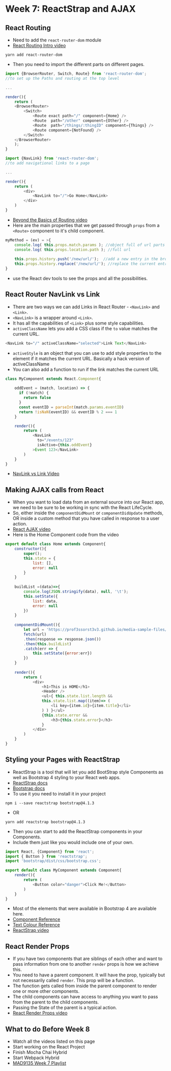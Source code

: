 # Week 7: ReactStrap and AJAX

## React Routing

- Need to add the `react-router-dom` module
- [React Routing Intro video](https://www.youtube.com/watch?v=y2aOOU8GMwA)

```
yarn add react-router-dom
```

- Then you need to import the different parts on different pages.

```javascript
import {BrowserRouter, Switch, Route} from 'react-router-dom';
//to set up the Paths and routing at the top level

...

render(){
    return (
    <BrowserRouter>
        <Switch>
            <Route exact path="/" component={Home} />
            <Route  path="/other" component={Other} />
            <Route  path="/things/:thingID" component={Things} />
            <Route component={NotFound} />
        </Switch>
    </BrowserRouter>
    );
}
```

```javascript
import {NavLink} from 'react-router-dom';
//to add navigational links to a page

...

render(){
    return (
        <div>
            <NavLink to="/">Go Home</NavLink>
        </div>
    )
}
```

- [Beyond the Basics of Routing video](https://www.youtube.com/watch?v=uBLRO5eUmQw)
- Here are the main properties that we get passed through `props` from a `<Route>` component to it's child component.

```javascript
myMethod = (ev) = >{
    console.log( this.props.match.params ); //object full of url parts
    console.log( this.props.location.path ); //full url 
    
    this.props.history.push('/new/url/');  //add a new entry in the browser history and cause a pageload
    this.props.history.replace('/new/url/'); //replace the current entry with a new one and reload
}
```

- use the React dev tools to see the props and all the possibilities.


## React Router NavLink vs Link

- There are two ways we can add Links in React Router - `<NavLink>` and `<Link>`.
- `<NavLink>` is a wrapper around `<Link>`.
- It has all the capabilities of `<Link>` plus some style capabilities.
- `activeClassName` lets you add a CSS class if the `to` value matches the current URL.
```javascript
<NavLink to="/" activeClassName="selected">Link Text</NavLink>
```
- `activeStyle` is an object that you can use to add style properties to the element if it matches the current URL. Basically a hack version of activeClassName
- You can also add a function to run if the link matches the current URL

```javascript
class MyComponent extends React.Component{
    
    oddEvent = (match, location) => {
      if (!match) {
        return false
      }
      const eventID = parseInt(match.params.eventID)
      return !isNaN(eventID) && eventID % 2 === 1
    }

    render(){
        return (
            <NavLink
              to="/events/123"
              isActive={this.oddEvent}
            >Event 123</NavLink>
        )
    }
}
```
- [NavLink vs Link Video](https://www.youtube.com/watch?v=UjAmXiNE68E)


## Making AJAX calls from React

- When you want to load data from an external source into our React app, we need to be sure to be working in sync with the React LifeCycle.
- So, either inside the `componentDidMount` or `componentDidUpdate` methods, OR inside a custom method that you have called in response to a user action.
- [React AJAX video](https://www.youtube.com/watch?v=xg7NRRdBWzg) 
- Here is the Home Component code from the video

```javascript
export default class Home extends Component{
    constructor(){
        super();
        this.state = {
            list: [],
            error: null
        }
    }
    
    buildList =(data)=>{
        console.log(JSON.stringify(data), null, '\t');
        this.setState({
            list: data,
            error: null
        })
    }
    
    componentDidMount(){
        let url = 'https://prof3ssorst3v3.github.io/media-sample-files/products.json';
        fetch(url)
        .then(response => response.json())
        .then(this.buildList)
        .catch(err => {
            this.setState({error:err})
        })
    }
    
    render(){
        return (
            <div>
                <h1>This is HOME</h1>
                <Header />
                <ul>{ this.state.list.length &&
                this.state.list.map((item)=> (
                    <li key={item.id}>{item.title}</li>
                ) ) }</ul>
                {this.state.error &&
                    <h3>{this.state.error}</h3>
                }
            </div>
        )
    }
}
```


## Styling your Pages with ReactStrap

- ReactStrap is a tool that will let you add BootStrap style Components as well as Bootstrap 4 styling to your React web apps.
- [ReactStrap docs](https://reactstrap.github.io/)
- [Bootstrap docs](http://getbootstrap.com/docs/4.1/getting-started/introduction/)
- To use it you need to install it in your project
```
npm i --save reactstrap bootstrap@4.1.3
```
- OR
```
yarn add reactstrap bootstrap@4.1.3
```
- Then you can start to add the ReactStrap components in your Components.
- Include them just like you would include one of your own.

```javascript
import React, {Component} from 'react';
import { Button } from 'reactstrap';
import 'bootstrap/dist/css/bootstrap.css';

export default class MyComponent extends Component{
    render(){
        return (
            <Button color="danger">Click Me!</Button>
        )
    }
}
```

- Most of the elements that were available in Bootstrap 4 are available here.
- [Component Reference](https://reactstrap.github.io/components/alerts/)
- [Text Colour Reference](https://reactstrap.github.io/utilities/colors/)
- [ReactStrap video](https://www.youtube.com/watch?v=JwJfR0mtnCE)


## React Render Props

- If you have two components that are siblings of each other and want to pass information from one to another `render` props is how we achieve this.
- You need to have a parent component. It will have the prop, typically but not necessarily called `render`. This prop will be a function.
- The function gets called from inside the parent component to render one or more other components.
- The child components can have access to anything you want to pass from the parent to the child components.
- Passing the State of the parent is a typical action.
- [React Render Props video](https://www.youtube.com/watch?v=Ow4ms1Qg_u4) 




## What to do Before Week 8

- Watch all the videos listed on this page
- Start working on the React Project
- Finish Mocha Chai Hybrid
- Start Webpack Hybrid
- [MAD9135 Week 7 Playlist](https://www.youtube.com/watch?v=JwJfR0mtnCE&list=PLyuRouwmQCjnq8aIslSyBxrOJPUAD4dxO)

